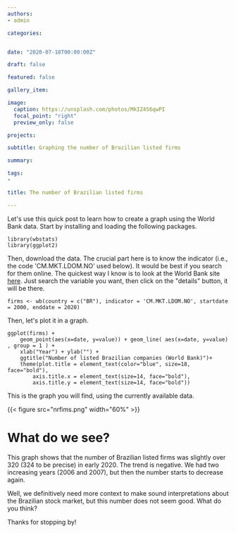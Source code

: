 ```yaml
---
authors:
- admin

categories: 


date: "2020-07-18T00:00:00Z"

draft: false

featured: false

gallery_item:

image:
  caption: https://unsplash.com/photos/MkIZ456qwPI
  focal_point: "right"
  preview_only: false

projects:

subtitle: Graphing the number of Brazilian listed firms

summary: 

tags:
- 

title: The number of Brazilian listed firms

---
```


Let's use this quick post to learn how to create a graph using the World Bank data. Start by installing and loading the following packages.


    library(wbstats)
    library(ggplot2)
    
Then, download the data. The crucial part here is to know the indicator (i.e., the code 'CM.MKT.LDOM.NO' used below). It would be best if you search for them online. The quickest way I know is to look at the World Bank site [here](https://data.worldbank.org/indicator). Just search the variable you want, then click on the "details" button, it will be there.

  
    firms <- wb(country = c("BR"), indicator = 'CM.MKT.LDOM.NO', startdate = 2000, enddate = 2020)

Then, let's plot it in a graph.    
    
    ggplot(firms) +  
        geom_point(aes(x=date, y=value)) + geom_line( aes(x=date, y=value) , group = 1 ) +
        xlab("Year") + ylab("") + 
        ggtitle("Number of listed Brazilian companies (World Bank)")+
        theme(plot.title = element_text(color="blue", size=18, face="bold"),
            axis.title.x = element_text(size=14, face="bold"),
            axis.title.y = element_text(size=14, face="bold"))
  
    
This is the graph you will find, using the currently available data.

{{< figure src="nrfims.png" width="60%" >}}



# What do we see?       
                 
This graph shows that the number of Brazilian listed firms was slightly over 320 (324 to be precise) in early 2020. The trend is negative. We had two increasing years (2006 and 2007), but then the number starts to decrease again.

Well, we definitively need more context to make sound interpretations about the Brazilian stock market, but this number does not seem good. What do you think?

Thanks for stopping by!

